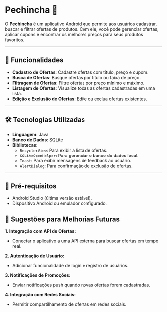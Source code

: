 # Pechincha 🛒

O **Pechincha** é um aplicativo Android que permite aos usuários cadastrar, buscar e filtrar ofertas de produtos. Com ele, você pode gerenciar ofertas, aplicar cupons e encontrar os melhores preços para seus produtos favoritos.

---

## 🚀 Funcionalidades

- **Cadastro de Ofertas**: Cadastre ofertas com título, preço e cupom.
- **Busca de Ofertas**: Busque ofertas por título ou faixa de preço.
- **Filtragem de Ofertas**: Filtre ofertas por preço mínimo e máximo.
- **Listagem de Ofertas**: Visualize todas as ofertas cadastradas em uma lista.
- **Edição e Exclusão de Ofertas**: Edite ou exclua ofertas existentes.

---

## 🛠️ Tecnologias Utilizadas

- **Linguagem**: Java
- **Banco de Dados**: SQLite
- **Bibliotecas**:
  - `RecyclerView`: Para exibir a lista de ofertas.
  - `SQLiteOpenHelper`: Para gerenciar o banco de dados local.
  - `Toast`: Para exibir mensagens de feedback ao usuário.
  - `AlertDialog`: Para confirmação de exclusão de ofertas.

---

## 🚀 Pré-requisitos
- Android Studio (última versão estável).
- Dispositivo Android ou emulador configurado.

## 📌 Sugestões para Melhorias Futuras

**1. Integração com API de Ofertas:**

  * Conectar o aplicativo a uma API externa para buscar ofertas em tempo real.

**2. Autenticação de Usuário:**

  * Adicionar funcionalidade de login e registro de usuários.

**3. Notificações de Promoções:**

  * Enviar notificações push quando novas ofertas forem cadastradas.

**4. Integração com Redes Sociais:**

  * Permitir compartilhamento de ofertas em redes sociais.
